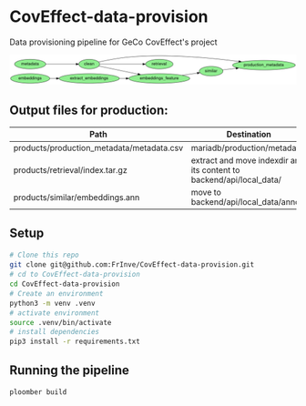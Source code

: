 # CovEffect-data-provision
Data provisioning pipeline for GeCo CovEffect's project

![Pipeline plot](pipeline.png)

## Output files for production:
| Path | Destination |
|---|---|
| products/production_metadata/metadata.csv | mariadb/production/metadata |
| products/retrieval/index.tar.gz | extract and move indexdir and its content to backend/api/local_data/ |
| products/similar/embeddings.ann | move to backend/api/local_data/annoy/

## Setup

```sh
# Clone this repo
git clone git@github.com:FrInve/CovEffect-data-provision.git
# cd to CovEffect-data-provision
cd CovEffect-data-provision
# Create an environment
python3 -m venv .venv
# activate environment
source .venv/bin/activate
# install dependencies
pip3 install -r requirements.txt
```


## Running the pipeline

```sh
ploomber build
```


